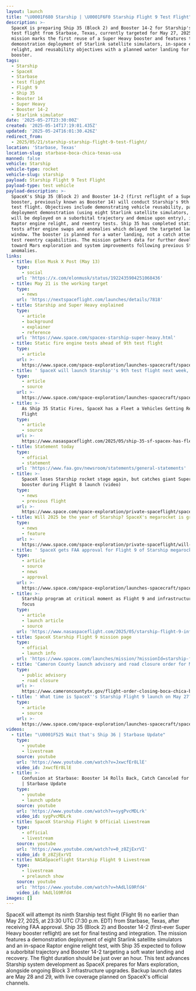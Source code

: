 ```yaml
---
layout: launch
title: "\U0001F680 Starship | \U0001F6F0 Starship Flight 9 Test Flight"
description: >-
  SpaceX is preparing Ship 35 (Block 2) and Booster 14-2 for Starship's ninth
  test flight from Starbase, Texas, currently targeted for May 27, 2025. This
  mission marks the first reuse of a Super Heavy booster and features the
  demonstration deployment of Starlink satellite simulators, in-space engine
  relight, and reusability objectives with a planned water landing for the
  booster.
tags:
  - Starship
  - SpaceX
  - Starbase
  - test flight
  - Flight 9
  - Ship 35
  - Booster 14
  - Super Heavy
  - Booster 14-2
  - Starlink simulator
date: '2025-05-27T23:30:00Z'
created: '2025-05-14T17:19:01.435Z'
updated: '2025-05-24T16:01:30.426Z'
redirect_from:
  - 2025/05/21/starship-starship-flight-9-test-flight/
location: 'Starbase, Texas'
location-slug: starbase-boca-chica-texas-usa
manned: false
vehicle: Starship
vehicle-type: rocket
vehicle-slug: starship
payload: Starship Flight 9 Test Flight
payload-type: test vehicle
payload-description: >-
  SpaceX's Ship 35 (Block 2) and Booster 14-2 (first reflight of a Super Heavy
  booster, previously known as Booster 14) will conduct Starship's 9th uncrewed
  test flight. Objectives include demonstrating vehicle reusability, payload
  deployment demonstration (using eight Starlink satellite simulators, which
  will be deployed on a suborbital trajectory and demise upon entry), in-space
  Raptor engine relight, and reentry tests. Ship 35 has completed static fire
  tests after engine swaps and anomalies which delayed the targeted launch
  window. The booster is planned for a water landing, not a catch attempt, to
  test reentry capabilities. The mission gathers data for further development
  toward Mars exploration and system improvements following previous Starship
  anomalies.
links:
  - title: Elon Musk X Post (May 13)
    type:
      - social
    url: 'https://x.com/elonmusk/status/1922435904251068436'
  - title: May 21 is the working target
    type:
      - news
    url: 'https://nextspaceflight.com/launches/details/7818'
  - title: Starship and Super Heavy explained
    type:
      - article
      - background
      - explainer
      - reference
    url: 'https://www.space.com/spacex-starship-super-heavy.html'
  - title: Static fire engine tests ahead of 9th test flight
    type:
      - article
    url: >-
      https://www.space.com/space-exploration/launches-spacecraft/spacex-fires-up-starship-spacecraft-again-ahead-of-9th-test-flight-video-photos
  - title: ' SpaceX will launch Starship''s 9th test flight next week, Elon Musk says '
    type:
      - article
      - source
    url: >-
      https://www.space.com/space-exploration/launches-spacecraft/spacex-will-launch-starships-9th-test-flight-next-week-elon-musk-says
  - title: >-
      As Ship 35 Static Fires, SpaceX has a Fleet a Vehicles Getting Ready for
      Flight
    type:
      - article
      - source
    url: >-
      https://www.nasaspaceflight.com/2025/05/ship-35-sf-spacex-has-fleet-vehicles-flight/
  - title: Statement today
    type:
      - official
      - statement
    url: 'https://www.faa.gov/newsroom/statements/general-statements'
  - title: >-
      SpaceX loses Starship rocket stage again, but catches giant Super Heavy
      booster during Flight 8 launch (video)
    type:
      - news
      - previous flight
    url: >-
      https://www.space.com/space-exploration/private-spaceflight/spacex-loses-starship-upper-stage-again-but-catches-giant-super-heavy-booster-during-flight-8-launch-video
  - title: Will 2025 be the year of Starship? SpaceX's megarocket is growing up.
    type:
      - news
      - feature
    url: >-
      https://www.space.com/space-exploration/private-spaceflight/will-2025-be-the-year-of-starship-spacex-megarocket-is-growing-up
  - title: ' SpaceX gets FAA approval for Flight 9 of Starship megarocket '
    type:
      - article
      - source
      - news
      - approval
    url: >-
      https://www.space.com/space-exploration/launches-spacecraft/spacex-gets-faa-approval-for-flight-9-of-starship-megarocket
  - title: >-
      Starship program at critical moment as Flight 9 and infrastructure work in
      focus
    type:
      - article
      - launch article
      - source
    url: 'https://www.nasaspaceflight.com/2025/05/starship-flight-9-infrastructure/'
  - title: SpaceX Starship Flight 9 mission page
    type:
      - official
      - launch info
    url: 'https://www.spacex.com/launches/mission/?missionId=starship-flight-9'
  - title: 'Cameron County launch advisory and road closure order for May 27-29, 2025'
    type:
      - public advisory
      - road closure
    url: >-
      https://www.cameroncountytx.gov/flight-order-closing-boca-chica-beach-and-state-hwy-4-may-27-2025-with-alternative-dates-of-may-28-2025-or-may-29-2025/
  - title: ' What time is SpaceX''s Starship Flight 9 launch on May 27? '
    type:
      - article
      - source
    url: >-
      https://www.space.com/space-exploration/launches-spacecraft/spacex-starship-flight-9-launch-what-time
videos:
  - title: "\U0001F525 Wait that's Ship 36 | Starbase Update"
    type:
      - youtube
      - livestream
    source: youtube
    url: 'https://www.youtube.com/watch?v=JxwcfEr8LlE'
    video_id: JxwcfEr8LlE
  - title: >-
      Confusion at Starbase: Booster 14 Rolls Back, Catch Canceled for Flight 9?
      | Starbase Update
    type:
      - youtube
      - launch update
    source: youtube
    url: 'https://www.youtube.com/watch?v=sygPvcMDLrk'
    video_id: sygPvcMDLrk
  - title: SpaceX Starship Flight 9 Official Livestream
    type:
      - official
      - livestream
    source: youtube
    url: 'https://www.youtube.com/watch?v=0_z8ZjExrVI'
    video_id: 0_z8ZjExrVI
  - title: NASASpaceflight Starship Flight 9 Livestream
    type:
      - livestream
      - prelaunch show
    source: youtube
    url: 'https://www.youtube.com/watch?v=hAdLlG9Rfd4'
    video_id: hAdLlG9Rfd4
images: []
---
```

SpaceX will attempt its ninth Starship test flight (Flight 9) no earlier than May 27, 2025, at 23:30 UTC (7:30 p.m. EDT) from Starbase, Texas, after receiving FAA approval. Ship 35 (Block 2) and Booster 14-2 (first-ever Super Heavy booster reflight) are set for final testing and integration. The mission features a demonstration deployment of eight Starlink satellite simulators and an in-space Raptor engine relight test, with Ship 35 expected to follow a suborbital trajectory and Booster 14-2 targeting a soft water landing and recovery. The flight duration should be just over an hour. This test advances Starship system development as SpaceX prepares for Mars exploration, alongside ongoing Block 3 infrastructure upgrades. Backup launch dates are May 28 and 29, with live coverage planned on SpaceX's official channels.
